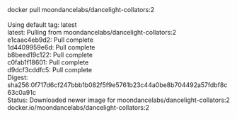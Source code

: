 <div id="termynal" data-termynal>
  <span data-ty="input"><span class="file-path"></span>docker pull moondancelabs/dancelight-collators:2</span>
  <span data-ty>
    <br> 
    <br> Using default tag: latest
    <br> latest: Pulling from moondancelabs/dancelight-collators:2
    <br> e1caac4eb9d2: Pull complete 
    <br> 1d4409959e6d: Pull complete 
    <br> b8beed19c122: Pull complete 
    <br> c0fab1f18601: Pull complete 
    <br> d9dcf3cddfc5: Pull complete 
    <br> Digest: sha256:0f717d6cf247bbb1b082f5f9e5761b23c44a0be8b704492a57fdbf8c63c0a91c
    <br> Status: Downloaded newer image for moondancelabs/dancelight-collators:2
    <br> docker.io/moondancelabs/dancelight-collators:2
  </span>
</div>
